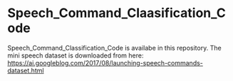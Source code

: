 # Speech_Command_Claasification_Code
Speech_Command_Classification_Code is availabe in this repository.
The mini speech dataset is downloaded from here: https://ai.googleblog.com/2017/08/launching-speech-commands-dataset.html
